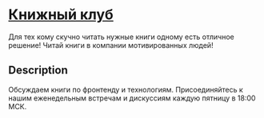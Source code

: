 # [Книжный клуб](https://www.youtube.com/@pomazkovclub)

Для тех кому скучно читать нужные книги одному есть отличное решение! Читай книги в компании мотивированных людей!

## Description

Обсуждаем книги по фронтенду и технологиям. Присоединяйтесь к нашим еженедельным встречам и дискуссиям каждую пятницу в 18:00 МСК.
